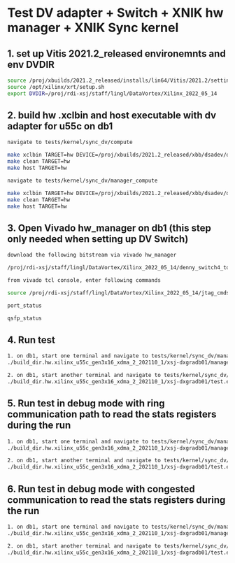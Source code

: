 # Test DV adapter + Switch + XNIK hw manager + XNIK Sync kernel 
## 1. set up Vitis 2021.2_released environemnts and env DVDIR

```sh
source /proj/xbuilds/2021.2_released/installs/lin64/Vitis/2021.2/settings64.sh
source /opt/xilinx/xrt/setup.sh
export DVDIR=/proj/rdi-xsj/staff/lingl/DataVortex/Xilinx_2022_05_14
```

## 2. build hw .xclbin and host executable with dv adapter for u55c on db1

```sh
navigate to tests/kernel/sync_dv/compute

make xclbin TARGET=hw DEVICE=/proj/xbuilds/2021.2_released/xbb/dsadev/opt/xilinx/platforms/xilinx_u55c_gen3x16_xdma_2_202110_1/xilinx_u55c_gen3x16_xdma_2_202110_1.xpfm INTERFACE=2
make clean TARGET=hw
make host TARGET=hw

navigate to tests/kernel/sync_dv/manager_compute

make xclbin TARGET=hw DEVICE=/proj/xbuilds/2021.2_released/xbb/dsadev/opt/xilinx/platforms/xilinx_u55c_gen3x16_xdma_2_202110_1/xilinx_u55c_gen3x16_xdma_2_202110_1.xpfm INTERFACE=2
make clean TARGET=hw
make host TARGET=hw

```

## 3. Open Vivado hw_manager on db1 (this step only needed when setting up DV Switch)

```sh
download the following bitstream via vivado hw_manager

/proj/rdi-xsj/staff/lingl/DataVortex/Xilinx_2022_05_14/denny_switch4_top_v2.0.2-17-g018db82.bit

from vivado tcl console, enter following commands

source /proj/rdi-xsj/staff/lingl/DataVortex/Xilinx_2022_05_14/jtag_cmds.tcl

port_status

qsfp_status
```

## 4. Run test 

```sh
1. on db1, start one terminal and navigate to tests/kernel/sync_dv/manager_compute, and run
./build_dir.hw.xilinx_u55c_gen3x16_xdma_2_202110_1/xsj-dxgradb01/manager_compute.exe /proj/rdi-xsj/staff/lingl/nobkup/xclbins/sync_dv/manager_compute/xnikSyncDV_manager_compute.xclbin 0 3 16537454 200 1

2. on db1, start another terminal and navigate to tests/kernel/sync_dv/compute, and run
./build_dir.hw.xilinx_u55c_gen3x16_xdma_2_202110_1/xsj-dxgradb01/test.exe /proj/rdi-xsj/staff/lingl/nobkup/xclbins/sync_dv/compute/xnikSyncDV_compute.xclbin 1 3 16537454

```

## 5. Run test in debug mode with ring communication path to read the stats registers during the run

```sh
1. on db1, start one terminal and navigate to tests/kernel/sync_dv/manager_compute, and run
./build_dir.hw.xilinx_u55c_gen3x16_xdma_2_202110_1/xsj-dxgradb01/manager_compute.exe /proj/rdi-xsj/staff/lingl/nobkup/xclbins/sync_dv/manager_compute/xnikSyncDV_manager_compute.xclbin 0 3 16537454 200 1 debug 128 0 60 2>&1 | tee log

2. on db1, start another terminal and navigate to tests/kernel/sync_dv/compute, and run
./build_dir.hw.xilinx_u55c_gen3x16_xdma_2_202110_1/xsj-dxgradb01/test.exe /proj/rdi-xsj/staff/lingl/nobkup/xclbins/sync_dv/compute/xnikSyncDV_compute.xclbin 1 3 16537454 debug 128 0 60 2>&1 | tee log

```

## 6. Run test in debug mode with congested communication to read the stats registers during the run

```sh
1. on db1, start one terminal and navigate to tests/kernel/sync_dv/manager_compute, and run
./build_dir.hw.xilinx_u55c_gen3x16_xdma_2_202110_1/xsj-dxgradb01/manager_compute.exe /proj/rdi-xsj/staff/lingl/nobkup/xclbins/sync_dv/manager_compute/xnikSyncDV_manager_compute.xclbin 0 3 102400 200 1 debug 128 0 60 1 2>&1 | tee log

2. on db1, start another terminal and navigate to tests/kernel/sync_dv/compute, and run
./build_dir.hw.xilinx_u55c_gen3x16_xdma_2_202110_1/xsj-dxgradb01/test.exe /proj/rdi-xsj/staff/lingl/nobkup/xclbins/sync_dv/compute/xnikSyncDV_compute.xclbin 1 3 102400 debug 128 0 60 1 2>&1 | tee log

```
